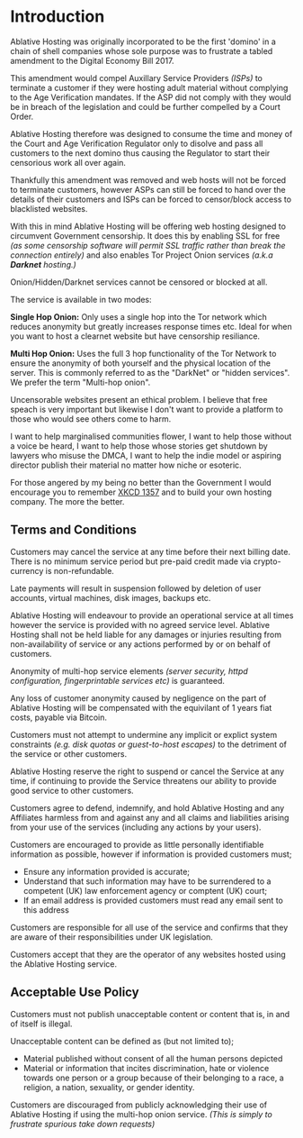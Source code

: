# Introduction

Ablative Hosting was originally incorporated to be the first 'domino' in a chain
of shell companies whose sole purpose was to frustrate a tabled amendment to the
Digital Economy Bill 2017.

This amendment would compel Auxillary Service Providers *(ISPs)* to terminate a
customer if they were hosting adult material without complying to the Age 
Verification mandates. If the ASP did not comply with they would be in breach
of the legislation and could be further compelled by a Court Order.

Ablative Hosting therefore was designed to consume the time and money of the
Court and Age Verification Regulator only to disolve and pass all customers to
the next domino thus causing the Regulator to start their censorious work all
over again.

Thankfully this amendment was removed and web hosts will not be forced to
terminate customers, however ASPs can still be forced to hand over the details
of their customers and ISPs can be forced to censor/block access to blacklisted
websites.

With this in mind Ablative Hosting will be offering web hosting designed to
circumvent Government censorship. It does this by enabling SSL for free *(as
some censorship software will permit SSL traffic rather than break the 
connection entirely)* and also enables Tor Project Onion services *(a.k.a
**Darknet** hosting.)*

Onion/Hidden/Darknet services cannot be censored or blocked at all.

The service is available in two modes:

**Single Hop Onion:** Only uses a single hop into the Tor network which reduces
anonymity but greatly increases response times etc. Ideal for when you want to
host a clearnet website but have censorship resiliance.

**Multi Hop Onion:** Uses the full 3 hop functionality of the Tor Network to
ensure the anonymity of both yourself and the physical location of the server.
This is commonly referred to as the "DarkNet" or "hidden services". We prefer
the term "Multi-hop onion".

Uncensorable websites present an ethical problem. I believe that free speach
is very important but likewise I don't want to provide a platform to those who
would see others come to harm.

I want to help marginalised communities flower, I want to help those without a
voice be heard, I want to help those whose stories get shutdown by lawyers who
misuse the DMCA, I want to help the indie model or aspiring director publish
their material no matter how niche or esoteric.

For those angered by my being no better than the Government I would encourage
you to remember [XKCD 1357](https://xkcd.com/1357/) and to build your own
hosting company. The more the better.

## Terms and Conditions
Customers may cancel the service at any time before their next billing date. 
There is no minimum service period but pre-paid credit made via crypto-currency
is non-refundable.

Late payments will result in suspension followed by deletion of user accounts, 
virtual machines, disk images, backups etc.

Ablative Hosting will endeavour to provide an operational service at all times
however the service is provided with no agreed service level. Ablative Hosting
shall not be held liable for any damages or injuries resulting from 
non-availability of service or any actions performed by or on behalf of
customers.

Anonymity of multi-hop service elements *(server security, httpd configuration,
fingerprintable services etc)* is guaranteed.

Any loss of customer anonymity caused by negligence on the part of Ablative
Hosting will be compensated with the equivilant of 1 years fiat costs, payable
via Bitcoin.

Customers must not attempt to undermine any implicit or explict system
constraints *(e.g. disk quotas or guest-to-host escapes)* to the detriment of
the service or other customers.

Ablative Hosting reserve the right to suspend or cancel the Service at any time,
if continuing to provide the Service threatens our ability to provide good
service to other customers. 

Customers agree to defend, indemnify, and hold Ablative Hosting and any
Affiliates harmless from and against any and all claims and liabilities arising
from your use of the services (including any actions by your users).

Customers are encouraged to provide as little personally identifiable
information as possible, however if information is provided customers must;
- Ensure any information provided is accurate;
- Understand that such information may have to be surrendered to a competent
(UK) law enforcement agency or comptent (UK) court; 
- If an email address is provided customers must read any email sent to this
address

Customers are responsible for all use of the service and confirms that they are 
aware of their responsibilities under UK legislation.

Customers accept that they are the operator of any websites hosted using the
Ablative Hosting service.


## Acceptable Use Policy
Customers must not publish unacceptable content or content that is, in and of 
itself is illegal.

Unacceptable content can be defined as (but not limited to);
- Material published without consent of all the human persons depicted
- Material or information that incites discrimination, hate or violence towards
one person or a group because of their belonging to a race, a religion, a 
nation, sexuality, or gender identity.

Customers are discouraged from publicly acknowledging their use of Ablative
Hosting if using the multi-hop onion service. *(This is simply to frustrate 
spurious take down requests)*
